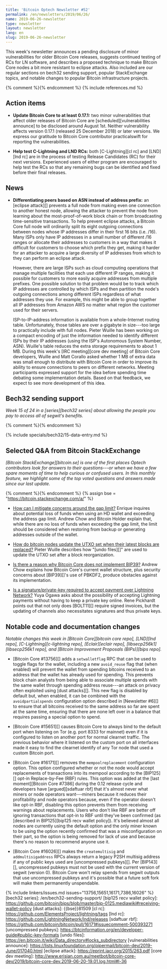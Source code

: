 ```yaml
---
title: 'Bitcoin Optech Newsletter #52'
permalink: /en/newsletters/2019/06/26/
name: 2019-06-26-newsletter
type: newsletter
layout: newsletter
lang: en
slug: 2019-06-26-newsletter
---
```

This week's newsletter announces a pending disclosure of minor
vulnerabilities for older Bitcoin Core releases, suggests continued
testing of RCs for LN software, and describes a proposed technique to
make Bitcoin Core nodes a bit more resistant to eclipse attacks.  Also
included are our regular sections on bech32 sending support, popular StackExchange topics, and notable
changes to popular Bitcoin infrastructure projects.

{% comment %}<!-- include references.md below the fold but above any Jekyll/Liquid variables-->{% endcomment %}
{% include references.md %}

## Action items

- **Update Bitcoin Core to at least 0.17.1:** two minor vulnerabilities
  that affect older releases of Bitcoin Core are
  [scheduled][vulnerabilities announce] to be disclosed around August
  1st.  Neither vulnerability affects version 0.17.1 (released 25
  December 2018) or later versions.  We express our gratitude to Bitcoin
  Core contributor practicalswift for reporting the vulnerabilities.

- **Help test C-Lightning and LND RCs:** both [C-Lightning][cl rc] and
  [LND][lnd rc] are in the process of testing Release Candidates (RC)
  for their next versions.  Experienced users of either program are
  encouraged to help test the RCs so that any remaining bugs can be
  identified and fixed before their final releases.

## News

- **Differentiating peers based on ASN instead of address prefix:** an
  [eclipse attack][] prevents a full node from making even one
  connection to another honest node, allowing the attacker to prevent
  the node from learning about the most-proof-of-work block chain or
  from broadcasting time-sensitive transactions.  To help prevent
  eclipse attacks, a Bitcoin Core full node will ordinarily split its
  eight outgoing connections between nodes whose IP addresses differ in
  their first 16 bits (i.e. /16).  Many ISPs only have IP addresses in a
  small number of different /16 ranges or allocate their addresses to
  customers in a way that makes it difficult for customers to choose
  which prefix they get, making it harder for an attacker to acquire a
  large diversity of IP addresses from which to they can perform an
  eclipse attack.

    However, there are large ISPs such as cloud computing operations
    that manage multiple facilities that each use different IP ranges,
    making it possible for customers to more easily acquire addresses
    from multiple prefixes.  One possible solution to that problem would
    be to track which IP addresses are controlled by which ISPs and then
    partition the node's outgoing connections among different ISPs
    regardless of what addresses they use.  For example, this might be
    able to group together all IP addresses from Amazon AWS no matter
    what region the customer used for their servers.

    ISP-to-IP-address information is available from a whole-Internet
    routing table.  Unfortunately, those tables are over a gigabyte in
    size---too large to practically include with full nodes.  Pieter
    Wuille has been working on a compact encoding of just the information
    needed to identify different ISPs by their IP addresses (using the
    ISP's Autonomous System Number, ASN).  Wuille's table reduces the
    extra storage requirements to about 1 MB.  During this week's [IRC
    meeting][core dev meeting] of Bitcoin Core developers, Wuille and
    Matt Corallo asked whether 1 MB of extra data was small enough to
    distribute with Bitcoin Core in order to improve its ability to
    ensure connections to peers on different networks.  Meeting
    participants expressed support for the idea before spending time
    debating some implementation details.  Based on that feedback, we
    expect to see more development of this idea.

## Bech32 sending support

*Week 15 of 24 in a [series][bech32 series] about allowing the people
you pay to access all of segwit's benefits.*

{% comment %}<!-- weekly reminder for harding: check Bech32 Adoption
wiki page for changes -->{% endcomment %}

{% include specials/bech32/15-data-entry.md %}

## Selected Q&A from Bitcoin StackExchange

*[Bitcoin StackExchange][bitcoin.se] is one of the first places Optech
contributors look for answers to their questions---or when we have a
few spare moments of time to help curious or confused users.  In
this monthly feature, we highlight some of the top voted questions and
answers made since our last update.*

{% comment %}<!-- https://bitcoin.stackexchange.com/search?tab=votes&q=created%3a1m..%20is%3aanswer -->{%
endcomment %}
{% assign bse = "https://bitcoin.stackexchange.com/a/" %}

- [How can I mitigate concerns around the gap limit?]({{bse}}88128) Enrique
  inquires about potential loss of funds when using an HD wallet and exceeding
  the address gap limit. Andrew Chow and Bitcoin Holder explain that, while there
  are no loss of funds when exceeding the gap limit, the limit should be
  considered when restoring from backup or generating addresses outside of the
  wallet.

- [How do bitcoin nodes update the UTXO set when their latest blocks are replaced?]({{bse}}87991)
  Pieter Wuille describes how "[undo files][]" are
  used to update the UTXO set after a block reorganization.

- [Is there a reason why Bitcoin Core does not implement BIP39?]({{bse}}88237)
  Andrew Chow explains how Bitcoin Core's current wallet structure, plus security
  concerns about [BIP39][]'s use of PBKDF2, produce obstacles against its implementation.

- [Is a signature/private-key required to accept payment over Lightning Network?]({{bse}}88201)
  Yuya Ogawa asks about the possibility of accepting Lightning payments without having
  to keep a private key online. Rene Pickhardt points out that not only does
  [BOLT11][] require signed invoices, but the updating of channels also
  necessitates signatures and thus private keys.

## Notable code and documentation changes

*Notable changes this week in [Bitcoin Core][bitcoin core repo],
[LND][lnd repo], [C-Lightning][c-lightning repo], [Eclair][eclair repo],
[libsecp256k1][libsecp256k1 repo], and [Bitcoin Improvement Proposals
(BIPs)][bips repo].*

- [Bitcoin Core #13756][] adds a `setwalletflag` RPC that can be used
  to toggle flags for the wallet, including a new `avoid_reuse` flag
  that (when enabled) will prevent the wallet from spending bitcoins
  received to an address that the wallet has already used for spending.
  This prevents block chain analysts from being able to associate
  multiple spends with the same wallet through spending address
  reuse---an attack on privacy often exploited using [dust attacks][].
  This new flag is disabled by default but, when enabled, it can be combined with the
  `avoidpartialspends` configuration option described in [Newsletter
  #6][] to ensure that all bitcoins received to the same address so far
  are spent at the same time, ensuring that there are none left over in
  a balance that requires passing a special option to spend.

- [Bitcoin Core #15651][] causes Bitcoin Core to always bind to the
  default port when listening on Tor (e.g. port 8333 for mainnet) even
  if it is configured to listen on another port for normal clearnet
  traffic.  The previous behavior where it listened on the custom port
  on all interfaces made it easy to find the clearnet identify of any Tor
  node that used a custom Bitcoin port.

- [Bitcoin Core #16171][] removes the `mempoolreplacement` configuration
  option.  This option configured whether or not the node would accept
  replacements of transactions into its mempool according to the
  [BIP125][] opt-in Replace-by-Fee (RBF) rules.  This option was added
  at the [last moment][Bitcoin Core #7386] during the 0.12 release cycle
  and developers have [argued][sdaftuar rbf] that it's almost never what miners or
  node operators want---miners because it reduces their profitability
  and node operators because, even if the operator doesn't like opt-in
  RBF, disabling this option prevents them from receiving warnings about
  replacements.  Users who don't like RBF are better off ignoring
  transactions that opt-in to RBF until they've been confirmed (as [described in
  BIP125][bip125 recv wallet policy]).  It's believed almost all nodes
  are currently using the default option and the only miner known to be
  using the option recently confirmed that was a misconfiguration on
  their part, so the option is being removed for lack of use and because
  there's no reason to recommend anyone use it.

- [Bitcoin Core #16026][] makes the `createmultisig` and
  `addmultisigaddress` RPCs always return a legacy P2SH multisig address
  if any of public keys used are [uncompressed pubkeys][].  Per
  [BIP143][], uncompressed pubkeys must not be used with the current
  version of segwit (version 0).  Bitcoin Core won't relay spends from segwit outputs
  that use uncompressed pubkeys and it's possible that a future soft
  fork will make them permanently unspendable.

{% include linkers/issues.md issues="13756,15651,16171,7386,16026" %}
[bech32 series]: /en/bech32-sending-support/
[bip125 recv wallet policy]: https://github.com/bitcoin/bips/blob/master/bip-0125.mediawiki#receiving-wallet-policy
[dust attacks]: {{bse}}81509
[cl rc]: https://github.com/ElementsProject/lightning/tags
[lnd rc]: https://github.com/LightningNetwork/lnd/releases
[sdaftuar rbf]: https://github.com/bitcoin/bitcoin/pull/16171#issuecomment-500393271
[uncompressed pubkeys]: https://btcinformation.org/en/developer-guide#public-key-formats
[undo files]: https://en.bitcoin.it/wiki/Data_directory#locks_subdirectory
[vulnerabilities announce]: https://lists.linuxfoundation.org/pipermail/bitcoin-dev/2019-June/017040.html
[eclipse attack]: https://eprint.iacr.org/2015/263.pdf
[core dev meeting]: http://www.erisian.com.au/meetbot/bitcoin-core-dev/2019/bitcoin-core-dev.2019-06-20-19.01.log.html#l-36
